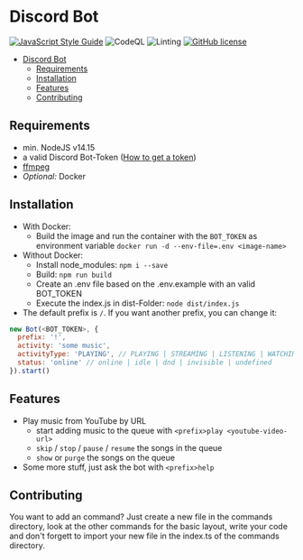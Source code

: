 # Discord Bot

[![JavaScript Style Guide](https://img.shields.io/badge/code_style-standard-brightgreen.svg)](https://standardjs.com)
![CodeQL](https://github.com/UsingPython/DiscordBot/workflows/CodeQL/badge.svg?branch=master&event=push)
![Linting](https://github.com/UsingPython/DiscordBot/workflows/Linting/badge.svg?branch=develop&event=push)
[![GitHub license](https://img.shields.io/github/license/UsingPython/DiscordBot)](https://github.com/UsingPython/DiscordBot/blob/master/LICENSE)

- [Discord Bot](#discord-bot)
  - [Requirements](#requirements)
  - [Installation](#installation)
  - [Features](#features)
  - [Contributing](#contributing)

## Requirements

- min. NodeJS v14.15
- a valid Discord Bot-Token ([How to get a token](https://github.com/reactiflux/discord-irc/wiki/Creating-a-discord-bot-&-getting-a-token))
- [ffmpeg](https://www.ffmpeg.org)
- _Optional:_ Docker

## Installation

- With Docker:
  - Build the image and run the container with the `BOT_TOKEN` as environment variable `docker run -d --env-file=.env <image-name>`
- Without Docker:
  - Install node_modules: `npm i --save`
  - Build: `npm run build`
  - Create an .env file based on the .env.example with an valid BOT_TOKEN
  - Execute the index.js in dist-Folder: `node dist/index.js`
- The default prefix is `/`. If you want another prefix, you can change it:
```js
new Bot(<BOT_TOKEN>, {
  prefix: '!',
  activity: 'some music',
  activityType: 'PLAYING', // PLAYING | STREAMING | LISTENING | WATCHING | CUSTOM_STATUS | COMPETING
  status: 'online' // online | idle | dnd | invisible | undefined
}).start()
```

## Features
- Play music from YouTube by URL
  - start adding music to the queue with `<prefix>play <youtube-video-url>`
  - `skip` / `stop` / `pause` / `resume` the songs in the queue
  - `show` or `purge` the songs on the queue
- Some more stuff, just ask the bot with `<prefix>help`

## Contributing

 You want to add an command?
 Just create a new file in the commands directory, look at the other commands for the basic layout, write your code and don't forgett to import your new file in the index.ts of the commands directory.

